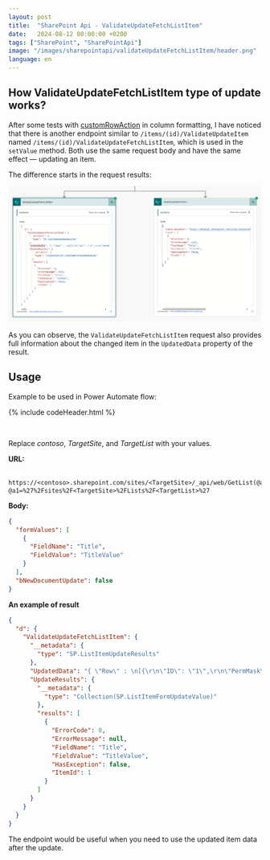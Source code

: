 ```yaml
---
layout: post
title:  "SharePoint Api - ValidateUpdateFetchListItem"
date:   2024-08-12 00:00:00 +0200
tags: ["SharePoint", "SharePointApi"]
image: "/images/sharepointapi/validateUpdateFetchListItem/header.png"
language: en
---
```


## How ValidateUpdateFetchListItem type of update works?

After some tests with [customRowAction](https://learn.microsoft.com/en-us/sharepoint/dev/declarative-customization/formatting-syntax-reference#customrowaction) in column formatting, I have noticed that there is another endpoint similar to `/items/(id)/ValidateUpdateItem` named `/items/(id)/ValidateUpdateFetchListItem`, which is used in the `setValue` method. Both use the same request body and have the same effect — updating an item.

The difference starts in the request results:

![Calls Comparison](/images/sharepointapi/validateUpdateFetchListItem/CallsComparison.png)


As you can observe, the `ValidateUpdateFetchListItem` request also provides full information about the changed item in the `UpdatedData` property of the result.

## Usage

Example to be used in Power Automate flow: 

  {% include codeHeader.html %}
<div class="powerAutomateCode" style="display:none">
{"id":"a0f2c2c7-e8b6-42ad-bcf7-d6694fab1e58","brandColor":"#036C70","connectionReferences":{"shared_sharepointonline":{"connection":{"id":"/providers/Microsoft.PowerApps/apis/shared_sharepointonline/connections/ec614f7d51d84ccdb6ad7756232951f9"}}},"connectorDisplayName":"SharePoint","icon":"https://connectoricons-prod.azureedge.net/u/jayawan/releases/v1.0.1697/1.0.1697.3786/sharepointonline/icon.png","isTrigger":false,"operationName":"ValidateUpdateFetchListItem","operationDefinition":{"type":"OpenApiConnection","inputs":{"host":{"connectionName":"shared_sharepointonline","operationId":"HttpRequest","apiId":"/providers/Microsoft.PowerApps/apis/shared_sharepointonline"},"parameters":{"dataset":"https://contoso.sharepoint.com/sites/sitename","parameters/method":"POST","parameters/uri":"_api/web/GetList(@a1)/items(@a2)/ValidateUpdateFetchListItem()?@a1='%2Fsites%2Fsitename%2FLists%2FListName'&@a2=1 ","parameters/headers":{"accept":"application/json;odata=verbose","content-type":"application/json;odata=verbose;charset=utf-8"},"parameters/body":"\r\n\r\n{\r\n  \"formValues\": [\n    {\n      \"FieldName\": \"Title\",\n      \"FieldValue\": \"TitleValue\"\n    }\n  ],\n  \"bNewDocumentUpdate\": false\n}\n\r\n"},"authentication":{"type":"Raw","value":"@json(decodeBase64(triggerOutputs().headers['X-MS-APIM-Tokens']))['$ConnectionKey']"}},"runAfter":{}}}
</div>

<br/>

Replace *contoso*, *TargetSite*, and *TargetList* with your values.

**URL:**

```
 https://<contoso>.sharepoint.com/sites/<TargetSite>/_api/web/GetList(@a1)/ValidateUpdateFetchListItem()?@a1=%27%2Fsites%2F<TargetSite>%2FLists%2F<TargetList>%27
```

**Body:**

```json
{
  "formValues": [
    {
      "FieldName": "Title",
      "FieldValue": "TitleValue"
    }
  ],
  "bNewDocumentUpdate": false
}
```


**An example of result**
```json
{
  "d": {
    "ValidateUpdateFetchListItem": {
      "__metadata": {
        "type": "SP.ListItemUpdateResults"
      },
      "UpdatedData": "{ \"Row\" : \n[{\r\n\"ID\": \"1\",\r\n\"PermMask\": \"0x7ffffffffffbffff\",\r\n\"FSObjType\": \"0\",\r\n\"UniqueId\": \"{1556EB05-0135-469F-8170-48C9802EAA1F}\",\r\n\"Title\": \"TitleValue\",\r\n\"FileLeafRef\": \"1_.000\",\r\n\"FileLeafRef.Name\": \"1_\",\r\n\"FileLeafRef.Suffix\": \"000\",\r\n\"Created_x0020_Date\": \"1;#2024-07-29 10:21:59\",\r\n\"Created_x0020_Date.\": \"2024-07-29T17:21:59Z\",\r\n\"Created_x0020_Date.ifnew\": \"1\",\r\n\"FileRef\": \"\\u002fsites\\u002fSiteName\\u002fLists\\u002fListName\\u002f1_.000\",\r\n\"FileRef.urlencode\": \"%2Fsites%2FSiteName%2FLists%2FListName%2F1%5F%2E000\",\r\n\"FileRef.urlencodeasurl\": \"\\u002fsites\\u002fSiteName\\u002fLists\\u002fListName\\u002f1_.000\",\r\n\"FileRef.urlencoding\": \"\\u002fsites\\u002fSiteName\\u002fLists\\u002fListName\\u002f1_.000\",\r\n\"FileRef.scriptencodeasurl\": \"\\\\u002fsites\\\\u002fSiteName\\\\u002fLists\\\\u002fListName\\\\u002f1_.000\",\r\n\"File_x0020_Type\": \"\",\r\n\"HTML_x0020_File_x0020_Type.File_x0020_Type.mapall\": \"icgen.gif|||\",\r\n\"HTML_x0020_File_x0020_Type.File_x0020_Type.mapcon\": \"\",\r\n\"HTML_x0020_File_x0020_Type.File_x0020_Type.mapico\": \"icgen.gif\",\r\n\"ContentTypeId\": \"0x0100C6346114FCBA5642B737CFEF36E87277005CB6464EE82D9F4190824DA0F156AFD0\",\r\n\"TestColumn2\": \"\",\r\n\"TestColumn\": \"\",\r\n\"ItemChildCount\": \"0\",\r\n\"FolderChildCount\": \"0\",\r\n\"ScopeId\": \"{AC3A9953-2893-4E7E-835E-6C17F9D7B41D}\",\r\n\"owshiddenversion\": \"3\",\r\n\"Restricted\": \"\"\r\n}\r\n],\"FirstRow\" : 1,\r\n\"FolderPermissions\" : \"0x7ffffffffffbffff\"\r\n,\"LastRow\" : 1,\r\n\"RowLimit\" : 30\r\n,\"FilterLink\" : \"?\"\n,\"ForceNoHierarchy\" : \"1\"\n,\"HierarchyHasIndention\" : \"\"\n,\"CurrentFolderPrincipalCount\" : \"0\"\n,\"CurrentFolderSpItemUrl\" : \"\"\n\n}",
      "UpdateResults": {
        "__metadata": {
          "type": "Collection(SP.ListItemFormUpdateValue)"
        },
        "results": [
          {
            "ErrorCode": 0,
            "ErrorMessage": null,
            "FieldName": "Title",
            "FieldValue": "TitleValue",
            "HasException": false,
            "ItemId": 1
          }
        ]
      }
    }
  }
}
```

The endpoint would be useful when you need to use the updated item data after the update.
